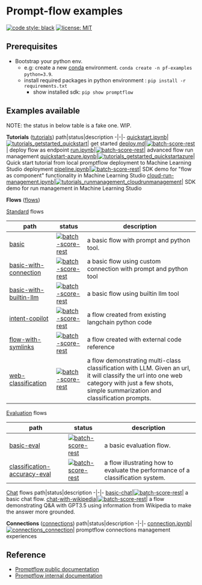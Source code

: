 # Prompt-flow examples

[![code style: black](https://img.shields.io/badge/code%20style-black-000000.svg)](https://github.com/psf/black)
[![license: MIT](https://img.shields.io/badge/License-MIT-purple.svg)](../LICENSE)

## Prerequisites

- Bootstrap your python env. 
  - e.g: create a new [conda](https://conda.io/projects/conda/en/latest/user-guide/getting-started.html) environment. `conda create -n pf-examples python=3.9`.
  - install required packages in python environment : `pip install -r requirements.txt`
    - show installed sdk: `pip show promptflow`


## Examples available

NOTE: the status in below table is a fake one. WIP.

**Tutorials** ([tutorials](tutorials))
path|status|description
-|-|-
[quickstart.ipynb](tutorials/get-started/quickstart.ipynb)|[![tutorials_getstarted_quickstart](https://github.com/microsoft/promptflow/actions/workflows/tutorials_getstarted_quickstart.yml/badge.svg)](https://github.com/microsoft/promptflow/actions/workflows/tutorials_getstarted_quickstart.yml)| get started
[deploy.md](tutorials/flow-deploy/deploy.md)|[![batch-score-rest](https://github.com/Azure/azureml-examples/workflows/cli-scripts-batch-score-rest/badge.svg?branch=main)](https://github.com/Azure/azureml-examples/actions/workflows/cli-scripts-batch-score-rest.yml)| deploy flow as endpoint
[run.ipynb](tutorials/advanced-run-management/run.ipynb)|[![batch-score-rest](https://github.com/Azure/azureml-examples/workflows/cli-scripts-batch-score-rest/badge.svg?branch=main)](https://github.com/Azure/azureml-examples/actions/workflows/cli-scripts-batch-score-rest.yml)| advanced flow run management
[quickstart-azure.ipynb](tutorials/get-started/quickstart-azure.ipynb)|[![tutorials_getstarted_quickstartazure](https://github.com/microsoft/promptflow/actions/workflows/tutorials_getstarted_quickstartazure.yml/badge.svg)](https://github.com/microsoft/promptflow/actions/workflows/tutorials_getstarted_quickstartazure.yml)| Quick start tutorial from local promptflow deployment to Machine Learning Studio deployment
[pipeline.ipynb](tutorials/flow-in-pipeline/pipeline.ipynb)|[![batch-score-rest](https://github.com/Azure/azureml-examples/workflows/cli-scripts-batch-score-rest/badge.svg?branch=main)](https://github.com/Azure/azureml-examples/actions/workflows/cli-scripts-batch-score-rest.yml)| SDK demo for "flow as component" functionality in Machine Learning Studio
[cloud-run-management.ipynb](tutorials/run-management/cloud-run-management.ipynb)|[![tutorials_runmanagement_cloudrunmanagement](https://github.com/microsoft/promptflow/actions/workflows/tutorials_runmanagement_cloudrunmanagement.yml/badge.svg)](https://github.com/microsoft/promptflow/actions/workflows/tutorials_runmanagement_cloudrunmanagement.yml)| SDK demo for run management in Machine Learning Studio


**Flows** ([flows](flows))

[Standard](flows/standard/) flows

path|status|description
-|-|-
[basic](flows/standard/basic/flow.dag.yaml)|[![batch-score-rest](https://github.com/Azure/azureml-examples/workflows/cli-scripts-batch-score-rest/badge.svg?branch=main)](https://github.com/Azure/azureml-examples/actions/workflows/cli-scripts-batch-score-rest.yml)| a basic flow with prompt and python tool.
[basic-with-connection](flows/standard/basic-with-connection/flow.dag.yaml)|[![batch-score-rest](https://github.com/Azure/azureml-examples/workflows/cli-scripts-batch-score-rest/badge.svg?branch=main)](https://github.com/Azure/azureml-examples/actions/workflows/cli-scripts-batch-score-rest.yml)| a basic flow using custom connection with prompt and python tool
[basic-with-builtin-llm](flows/standard/basic-with-builtin-llm/flow.dag.yaml)|[![batch-score-rest](https://github.com/Azure/azureml-examples/workflows/cli-scripts-batch-score-rest/badge.svg?branch=main)](https://github.com/Azure/azureml-examples/actions/workflows/cli-scripts-batch-score-rest.yml)| a basic flow using builtin llm tool
[intent-copilot](flows/standard/intent-copilot/flow.dag.yaml)|[![batch-score-rest](https://github.com/Azure/azureml-examples/workflows/cli-scripts-batch-score-rest/badge.svg?branch=main)](https://github.com/Azure/azureml-examples/actions/workflows/cli-scripts-batch-score-rest.yml)| a flow created from existing langchain python code
[flow-with-symlinks](flows/standard/flow-with-symlinks/flow.dag.yaml)|[![batch-score-rest](https://github.com/Azure/azureml-examples/workflows/cli-scripts-batch-score-rest/badge.svg?branch=main)](https://github.com/Azure/azureml-examples/actions/workflows/cli-scripts-batch-score-rest.yml)| a flow created with external code reference
[web-classification](flows/standard/web-classification/flow.dag.yaml)|[![batch-score-rest](https://github.com/Azure/azureml-examples/workflows/cli-scripts-batch-score-rest/badge.svg?branch=main)](https://github.com/Azure/azureml-examples/actions/workflows/cli-scripts-batch-score-rest.yml)| a flow demonstrating multi-class classification with LLM. Given an url, it will classify the url into one web category with just a few shots, simple summarization and classification prompts.


[Evaluation](flows/evaluation/) flows

path|status|description
-|-|-
[basic-eval](flows/standard/basic-eval/flow.dag.yaml)|[![batch-score-rest](https://github.com/Azure/azureml-examples/workflows/cli-scripts-batch-score-rest/badge.svg?branch=main)](https://github.com/Azure/azureml-examples/actions/workflows/cli-scripts-batch-score-rest.yml)| a basic evaluation flow.
[classification-accuracy-eval](flows/standard/classification-accuracy-eval/flow.dag.yaml)|[![batch-score-rest](https://github.com/Azure/azureml-examples/workflows/cli-scripts-batch-score-rest/badge.svg?branch=main)](https://github.com/Azure/azureml-examples/actions/workflows/cli-scripts-batch-score-rest.yml)| a flow illustrating how to evaluate the performance of a classification system.

[Chat](flows/chat/) flows
path|status|description
-|-|-
[basic-chat](flows/standard/basic-chat/flow.dag.yaml)|[![batch-score-rest](https://github.com/Azure/azureml-examples/workflows/cli-scripts-batch-score-rest/badge.svg?branch=main)](https://github.com/Azure/azureml-examples/actions/workflows/cli-scripts-batch-score-rest.yml)| a basic chat flow.
[chat-with-wikipedia](flows/standard/chat-with-wikipedia/flow.dag.yaml)|[![batch-score-rest](https://github.com/Azure/azureml-examples/workflows/cli-scripts-batch-score-rest/badge.svg?branch=main)](https://github.com/Azure/azureml-examples/actions/workflows/cli-scripts-batch-score-rest.yml)| a flow demonstrating Q&A with GPT3.5 using information from Wikipedia to make the answer more grounded. 

**Connections** ([connections](connections))
path|status|description
-|-|-
[connection.ipynb](connections/connection.ipynb)|[![connections_connection](https://github.com/microsoft/promptflow/actions/workflows/connections_connection.yml/badge.svg)](https://github.com/microsoft/promptflow/actions/workflows/connections_connection.yml)| promptflow connections management experiences

## Reference

* [Promptflow public documentation](https://learn.microsoft.com/en-us/azure/machine-learning/prompt-flow/overview-what-is-prompt-flow?view=azureml-api-2)
* [Promptflow internal documentation](https://promptflow.azurewebsites.net/)